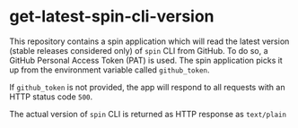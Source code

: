 # get-latest-spin-cli-version

This repository contains a spin application which will read the latest version (stable releases considered only) of `spin` CLI from GitHub. To do so, a GitHub Personal Access Token (PAT) is used. The spin application picks it up from the environment variable called `github_token`.

If `github_token` is not provided, the app will respond to all requests with an HTTP status code `500`.

The actual version of `spin` CLI is returned as HTTP response as `text/plain`
